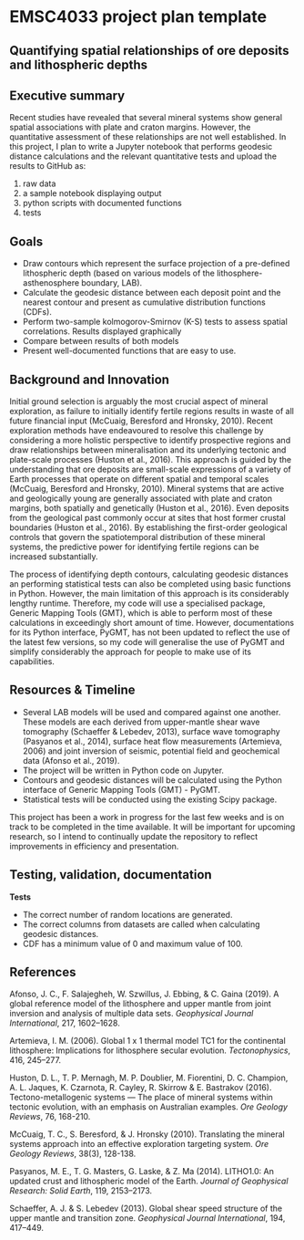# EMSC4033 project plan template

## Quantifying spatial relationships of ore deposits and lithospheric depths

## Executive summary

Recent studies have revealed that several mineral systems show general spatial associations with plate and craton margins. However, the quantitative assessment of these relationships are not well established. In this project, I plan to write a Jupyter notebook that performs geodesic distance calculations and the relevant quantitative tests and upload the results to GitHub as:
1) raw data 
2) a sample notebook displaying output 
3) python scripts with documented functions
4) tests

## Goals

- Draw contours which represent the surface projection of a pre-defined lithospheric depth (based on various models of the lithosphere-asthenosphere boundary, LAB).
- Calculate the geodesic distance between each deposit point and the nearest contour and present as cumulative distribution functions (CDFs).
- Perform two-sample kolmogorov-Smirnov (K-S) tests to assess spatial correlations. Results displayed graphically
- Compare between results of both models
- Present well-documented functions that are easy to use. 

## Background and Innovation  

Initial ground selection is arguably the most crucial aspect of mineral exploration, as failure to initially identify fertile regions results in waste of all future financial input (McCuaig, Beresford and Hronsky, 2010). Recent exploration methods have endeavoured to resolve this challenge by considering a more holistic perspective to identify prospective regions and draw relationships between mineralisation and its underlying tectonic and plate-scale processes (Huston et al., 2016). This approach is guided by the understanding that ore deposits are small-scale expressions of a variety of Earth processes that operate on different spatial and temporal scales (McCuaig, Beresford and Hronsky, 2010). Mineral systems that are active and geologically young are generally associated with plate and craton margins, both spatially and genetically (Huston et al., 2016). Even deposits from the geological past commonly occur at sites that host former crustal boundaries (Huston et al., 2016). By establishing the first-order geological controls that govern the spatiotemporal distribution of these mineral systems, the predictive power for identifying fertile regions can be increased substantially.

The process of identifying depth contours, calculating geodesic distances an performing statistical tests can also be completed using basic functions in Python. However, the main limitation of this approach is its considerably lengthy runtime. Therefore, my code will use a specialised package, Generic Mapping Tools (GMT), which is able to perform most of these calculations in exceedingly short amount of time. However, documentations for its Python interface, PyGMT, has not been updated to reflect the use of the latest few versions, so my code will generalise the use of PyGMT and simplify considerably the approach for people to make use of its capabilities.

## Resources & Timeline

- Several LAB models will be used and compared against one another. These models are each derived from upper-mantle shear wave tomography (Schaeffer & Lebedev, 2013), surface wave tomography (Pasyanos et al., 2014), surface heat flow measurements (Artemieva, 2006) and  joint inversion of seismic, potential field and geochemical data (Afonso et al., 2019).
- The project will be written in Python code on Jupyter.
- Contours and geodesic distances will be calculated using the Python interface of Generic Mapping Tools (GMT) - PyGMT.
- Statistical tests will be conducted using the existing Scipy package.

This project has been a work in progress for the last few weeks and is on track to be completed in the time available. It will be important for upcoming research, so I intend to continually update the repository to reflect improvements in efficiency and presentation.

## Testing, validation, documentation

**Tests**
- The correct number of random locations are generated.
- The correct columns from datasets are called when calculating geodesic distances.
- CDF has a minimum value of 0 and maximum value of 100.

## References 

Afonso, J. C., F. Salajegheh, W. Szwillus, J. Ebbing, & C. Gaina (2019). A global reference model of the lithosphere and upper mantle from joint inversion and analysis of multiple data sets. _Geophysical Journal International_, 217, 1602–1628.

Artemieva, I. M. (2006). Global 1 x 1 thermal model TC1 for the continental lithosphere: Implications for lithosphere secular evolution. _Tectonophysics_, 416, 245–277.

Huston, D. L., T. P. Mernagh, M. P. Doublier, M. Fiorentini, D. C. Champion, A. L. Jaques, K. Czarnota, R. Cayley, R. Skirrow & E. Bastrakov (2016). Tectono-metallogenic systems — The place of mineral systems within tectonic evolution, with an emphasis on Australian examples. _Ore Geology Reviews_, 76, 168-210. 

McCuaig, T. C., S. Beresford, & J. Hronsky (2010). Translating the mineral systems approach into an effective exploration targeting system. _Ore Geology Reviews_, 38(3), 128-138. 

Pasyanos, M. E., T. G. Masters, G. Laske, & Z. Ma (2014). LITHO1.0: An updated crust and lithospheric model of the Earth. _Journal of Geophysical Research: Solid Earth_, 119, 2153–2173.

Schaeffer, A. J. & S. Lebedev (2013). Global shear speed structure of the upper mantle and transition zone. _Geophysical Journal International_, 194, 417–449.
